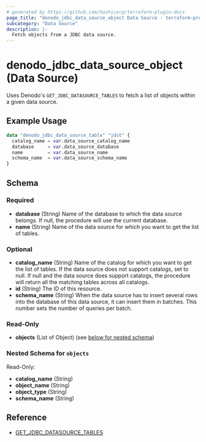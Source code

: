 ```yaml
---
# generated by https://github.com/hashicorp/terraform-plugin-docs
page_title: "denodo_jdbc_data_source_object Data Source - terraform-provider-denodo"
subcategory: "Data Source"
description: |-
  Fetch objects from a JDBC data source.
---
```


# denodo_jdbc_data_source_object (Data Source)

Uses Denodo's `GET_JDBC_DATASOURCE_TABLES` to fetch a list of objects within a given data source.

## Example Usage

```terraform
data "denodo_jdbc_data_source_table" "jdst" {
  catalog_name = var.data_source_catalog_name
  database     = var.data_source_database
  name         = var.data_source_name
  schema_name  = var.data_source_schema_name
}
```

<!-- schema generated by tfplugindocs -->
## Schema

### Required

- **database** (String) Name of the database to which the data source belongs. If null, the procedure will use the current database.
- **name** (String) Name of the data source for which you want to get the list of tables.

### Optional

- **catalog_name** (String) Name of the catalog for which you want to get the list of tables. If the data source does not support catalogs, set to null. If null and the data source does support catalogs, the procedure will return all the matching tables across all catalogs.
- **id** (String) The ID of this resource.
- **schema_name** (String) When the data source has to insert several rows into the database of this data source, it can insert them in batches. This number sets the number of queries per batch.

### Read-Only

- **objects** (List of Object) (see [below for nested schema](#nestedatt--objects))

<a id="nestedatt--objects"></a>
### Nested Schema for `objects`

Read-Only:

- **catalog_name** (String)
- **object_name** (String)
- **object_type** (String)
- **schema_name** (String)

## Reference

+ [GET_JDBC_DATASOURCE_TABLES](https://community.denodo.com/docs/html/browse/8.0/en/vdp/vql/stored_procedures/predefined_stored_procedures/get_jdbc_datasource_tables)
